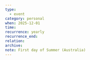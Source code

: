 ```yaml
---
type:
  - event
category: personal
when: 2025-12-01
time:
recurrence: yearly
recurrence_end:
relation:
archive:
note: First day of Summer (Australia)
---
```

